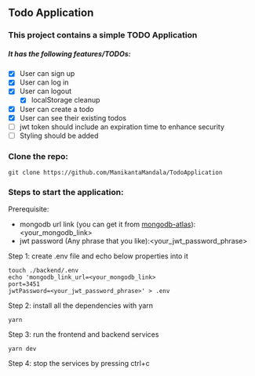 ## Todo Application
### This project contains a simple TODO Application
##### It has the following features/TODOs:
- [x] User can sign up
- [x] User can log in
- [x] User can logout
    - [x] localStorage cleanup
- [x] User can create a todo
- [x] User can see their existing todos
- [ ] jwt token should include an expiration time to enhance security
- [ ] Styling should be added

### Clone the repo:

    git clone https://github.com/ManikantaMandala/TodoApplication

### Steps to start the application:

Prerequisite:
- mongodb url link (you can get it from [mongodb-atlas](https://www.mongodb.com/cloud/atlas/register)):<your_mongodb_link>
- jwt password (Any phrase that you like):<your_jwt_password_phrase>

Step 1: create .env file and echo below properties into it

    touch ./backend/.env
    echo 'mongodb_link_url=<your_mongodb_link>
    port=3451
    jwtPassword=<your_jwt_password_phrase>' > .env
    
Step 2: install all the dependencies with yarn

    yarn
    
Step 3: run the frontend and backend services

    yarn dev

Step 4: stop the services by pressing ctrl+c
